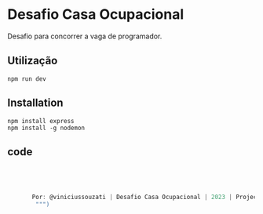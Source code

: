 # Desafio Casa Ocupacional
 Desafio para concorrer a vaga de programador. 


## Utilização

```
npm run dev 

```

## Installation



```
npm install express 
npm install -g nodemon

```

## code 

```app.js




       Por: @viniciussouzati | Desafio Casa Ocupacional | 2023 | Project under development
        """)

